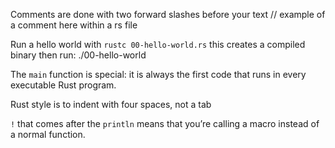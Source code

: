 Comments are done with two forward slashes before your text
// example of a comment here within a rs file

Run a hello world with 
`rustc 00-hello-world.rs`
this creates a compiled binary
then run:
./00-hello-world

The `main` function is special: it is always the first code that runs in every executable Rust program.

Rust style is to indent with four spaces, not a tab

`!` that comes after the `println` means that you’re calling a macro instead of a normal function.
